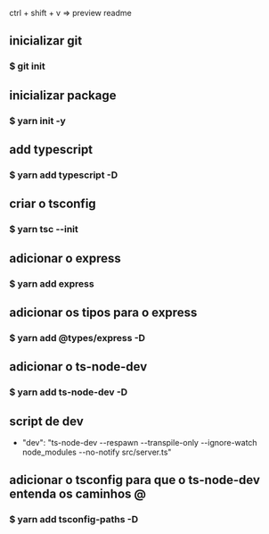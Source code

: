 ctrl + shift + v => preview readme

## inicializar git

### \$ git init

## inicializar package

### \$ yarn init -y

## add typescript

### \$ yarn add typescript -D

## criar o tsconfig

### \$ yarn tsc --init

## adicionar o express

### \$ yarn add express

## adicionar os tipos para o express

### \$ yarn add @types/express -D

## adicionar o ts-node-dev

### \$ yarn add ts-node-dev -D

## script de dev

- "dev": "ts-node-dev --respawn --transpile-only --ignore-watch node_modules --no-notify src/server.ts"

## adicionar o tsconfig para que o ts-node-dev entenda os caminhos @

### \$ yarn add tsconfig-paths -D
